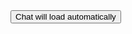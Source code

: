 <html>
	<script type='text/javascript'>
	function initEmbeddedMessaging() {
		console.log('Inside initEmbeddedMessaging');
		try {
			embeddedservice_bootstrap.settings.language = 'en_US'; // For example, enter 'en' or 'en-US'

			embeddedservice_bootstrap.init(
				'00D5g00000KLfIK',
				'Contact_Us_MIAW_deployement',
				'https://spabbaraju-231030-844-demo.my.site.com/ESWContactUsMIAWdeploy1699278255115',
				{
					scrt2URL: 'https://spabbaraju-231030-844-demo.my.salesforce-scrt.com'
				}
			);
                 embeddedservice_bootstrap.utilAPI.launchChat();
		} catch (err) {
			console.error('Error loading Embedded Messaging: ', err);
		}
	};
</script>
<script type='text/javascript' src='https://spabbaraju-231030-844-demo.my.site.com/ESWContactUsMIAWdeploy1699278255115/assets/js/bootstrap.min.js'></script>

<button id="launchChatButton" onclick="launchChat()">
        Chat will load automatically
    </button>

</html>
